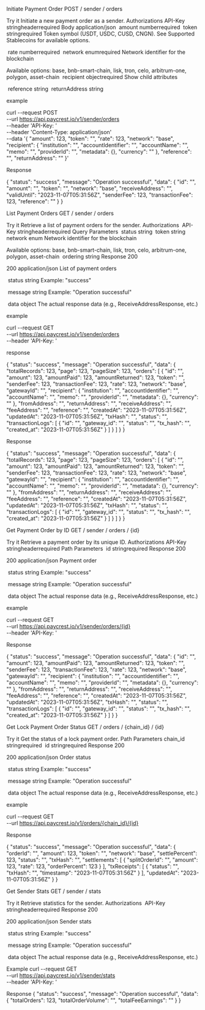 Initiate Payment Order
POST
/
sender
/
orders

Try it
Initiate a new payment order as a sender.
Authorizations
​
API-Key
stringheaderrequired
Body
application/json
​
amount
numberrequired
​
token
stringrequired
Token symbol (USDT, USDC, CUSD, CNGN). See Supported Stablecoins for available options.

​
rate
numberrequired
​
network
enum<string>required
Network identifier for the blockchain

Available options: base, bnb-smart-chain, lisk, tron, celo, arbitrum-one, polygon, asset-chain 
​
recipient
objectrequired
Show child attributes

​
reference
string
​
returnAddress
string



example 

curl --request POST \
  --url https://api.paycrest.io/v1/sender/orders \
  --header 'API-Key: <api-key>' \
  --header 'Content-Type: application/json' \
  --data '{
  "amount": 123,
  "token": "<string>",
  "rate": 123,
  "network": "base",
  "recipient": {
    "institution": "<string>",
    "accountIdentifier": "<string>",
    "accountName": "<string>",
    "memo": "<string>",
    "providerId": "<string>",
    "metadata": {},
    "currency": "<string>"
  },
  "reference": "<string>",
  "returnAddress": "<string>"
}'

Response

{
  "status": "success",
  "message": "Operation successful",
  "data": {
    "id": "<string>",
    "amount": "<string>",
    "token": "<string>",
    "network": "base",
    "receiveAddress": "<string>",
    "validUntil": "2023-11-07T05:31:56Z",
    "senderFee": 123,
    "transactionFee": 123,
    "reference": "<string>"
  }
}




List Payment Orders
GET
/
sender
/
orders

Try it
Retrieve a list of payment orders for the sender.
Authorizations
​
API-Key
stringheaderrequired
Query Parameters
​
status
string
​
token
string
​
network
enum<string>
Network identifier for the blockchain

Available options: base, bnb-smart-chain, lisk, tron, celo, arbitrum-one, polygon, asset-chain 
​
ordering
string
Response
200

200
application/json
List of payment orders

​
status
string
Example:
"success"

​
message
string
Example:
"Operation successful"

​
data
object
The actual response data (e.g., ReceiveAddressResponse, etc.)

example 

curl --request GET \
  --url https://api.paycrest.io/v1/sender/orders \
  --header 'API-Key: <api-key>'

  response 

  {
  "status": "success",
  "message": "Operation successful",
  "data": {
    "totalRecords": 123,
    "page": 123,
    "pageSize": 123,
    "orders": [
      {
        "id": "<string>",
        "amount": 123,
        "amountPaid": 123,
        "amountReturned": 123,
        "token": "<string>",
        "senderFee": 123,
        "transactionFee": 123,
        "rate": 123,
        "network": "base",
        "gatewayId": "<string>",
        "recipient": {
          "institution": "<string>",
          "accountIdentifier": "<string>",
          "accountName": "<string>",
          "memo": "<string>",
          "providerId": "<string>",
          "metadata": {},
          "currency": "<string>"
        },
        "fromAddress": "<string>",
        "returnAddress": "<string>",
        "receiveAddress": "<string>",
        "feeAddress": "<string>",
        "reference": "<string>",
        "createdAt": "2023-11-07T05:31:56Z",
        "updatedAt": "2023-11-07T05:31:56Z",
        "txHash": "<string>",
        "status": "<string>",
        "transactionLogs": [
          {
            "id": "<string>",
            "gateway_id": "<string>",
            "status": "<string>",
            "tx_hash": "<string>",
            "created_at": "2023-11-07T05:31:56Z"
          }
        ]
      }
    ]
  }
}

Response

{
  "status": "success",
  "message": "Operation successful",
  "data": {
    "totalRecords": 123,
    "page": 123,
    "pageSize": 123,
    "orders": [
      {
        "id": "<string>",
        "amount": 123,
        "amountPaid": 123,
        "amountReturned": 123,
        "token": "<string>",
        "senderFee": 123,
        "transactionFee": 123,
        "rate": 123,
        "network": "base",
        "gatewayId": "<string>",
        "recipient": {
          "institution": "<string>",
          "accountIdentifier": "<string>",
          "accountName": "<string>",
          "memo": "<string>",
          "providerId": "<string>",
          "metadata": {},
          "currency": "<string>"
        },
        "fromAddress": "<string>",
        "returnAddress": "<string>",
        "receiveAddress": "<string>",
        "feeAddress": "<string>",
        "reference": "<string>",
        "createdAt": "2023-11-07T05:31:56Z",
        "updatedAt": "2023-11-07T05:31:56Z",
        "txHash": "<string>",
        "status": "<string>",
        "transactionLogs": [
          {
            "id": "<string>",
            "gateway_id": "<string>",
            "status": "<string>",
            "tx_hash": "<string>",
            "created_at": "2023-11-07T05:31:56Z"
          }
        ]
      }
    ]
  }
}




Get Payment Order by ID
GET
/
sender
/
orders
/
{id}

Try it
Retrieve a payment order by its unique ID.
Authorizations
​
API-Key
stringheaderrequired
Path Parameters
​
id
stringrequired
Response
200

200
application/json
Payment order

​
status
string
Example:
"success"

​
message
string
Example:
"Operation successful"

​
data
object
The actual response data (e.g., ReceiveAddressResponse, etc.)

example 

curl --request GET \
  --url https://api.paycrest.io/v1/sender/orders/{id} \
  --header 'API-Key: <api-key>'

Response

{
  "status": "success",
  "message": "Operation successful",
  "data": {
    "id": "<string>",
    "amount": 123,
    "amountPaid": 123,
    "amountReturned": 123,
    "token": "<string>",
    "senderFee": 123,
    "transactionFee": 123,
    "rate": 123,
    "network": "base",
    "gatewayId": "<string>",
    "recipient": {
      "institution": "<string>",
      "accountIdentifier": "<string>",
      "accountName": "<string>",
      "memo": "<string>",
      "providerId": "<string>",
      "metadata": {},
      "currency": "<string>"
    },
    "fromAddress": "<string>",
    "returnAddress": "<string>",
    "receiveAddress": "<string>",
    "feeAddress": "<string>",
    "reference": "<string>",
    "createdAt": "2023-11-07T05:31:56Z",
    "updatedAt": "2023-11-07T05:31:56Z",
    "txHash": "<string>",
    "status": "<string>",
    "transactionLogs": [
      {
        "id": "<string>",
        "gateway_id": "<string>",
        "status": "<string>",
        "tx_hash": "<string>",
        "created_at": "2023-11-07T05:31:56Z"
      }
    ]
  }
}


Get Lock Payment Order Status
GET
/
orders
/
{chain_id}
/
{id}

Try it
Get the status of a lock payment order.
Path Parameters
​
chain_id
stringrequired
​
id
stringrequired
Response
200

200
application/json
Order status

​
status
string
Example:
"success"

​
message
string
Example:
"Operation successful"

​
data
object
The actual response data (e.g., ReceiveAddressResponse, etc.)

example 

curl --request GET \
  --url https://api.paycrest.io/v1/orders/{chain_id}/{id}

Response

{
  "status": "success",
  "message": "Operation successful",
  "data": {
    "orderId": "<string>",
    "amount": 123,
    "token": "<string>",
    "network": "base",
    "settlePercent": 123,
    "status": "<string>",
    "txHash": "<string>",
    "settlements": [
      {
        "splitOrderId": "<string>",
        "amount": 123,
        "rate": 123,
        "orderPercent": 123
      }
    ],
    "txReceipts": [
      {
        "status": "<string>",
        "txHash": "<string>",
        "timestamp": "2023-11-07T05:31:56Z"
      }
    ],
    "updatedAt": "2023-11-07T05:31:56Z"
  }
}

Get Sender Stats
GET
/
sender
/
stats

Try it
Retrieve statistics for the sender.
Authorizations
​
API-Key
stringheaderrequired
Response
200

200
application/json
Sender stats

​
status
string
Example:
"success"

​
message
string
Example:
"Operation successful"

​
data
object
The actual response data (e.g., ReceiveAddressResponse, etc.)

Example 
curl --request GET \
  --url https://api.paycrest.io/v1/sender/stats \
  --header 'API-Key: <api-key>'

Response
{
  "status": "success",
  "message": "Operation successful",
  "data": {
    "totalOrders": 123,
    "totalOrderVolume": "<string>",
    "totalFeeEarnings": "<string>"
  }
}